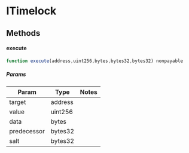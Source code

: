 # ITimelock

## Methods

#### execute

```javascript
function execute(address,uint256,bytes,bytes32,bytes32) nonpayable
```

##### Params

| Param | Type | Notes |
| ----- | ---- | ----- |
| target | address |  |
| value | uint256 |  |
| data | bytes |  |
| predecessor | bytes32 |  |
| salt | bytes32 |  |
